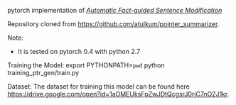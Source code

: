 pytorch implementation of *[Automatic Fact-guided Sentence Modification](https://arxiv.org/pdf/1909.13838.pdf)*


Repository cloned from https://github.com/atulkum/pointer_summarizer.

Note:
* It is tested on pytorch 0.4 with python 2.7

Training the Model:
export PYTHONPATH=`pwd`
python training_ptr_gen/train.py

Dataset:
The dataset for training this model can be found here https://drive.google.com/open?id=1aOMEUksFpZwJDtQcgsrJ0rjC7nO2J1kr.
